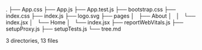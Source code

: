 .
├── App.css
├── App.js
├── App.test.js
├── bootstrap.css
├── index.css
├── index.js
├── logo.svg
├── pages
│   ├── About
│   │   └── index.jsx
│   └── Home
│       └── index.jsx
├── reportWebVitals.js
├── setupProxy.js
├── setupTests.js
└── tree.md

3 directories, 13 files
